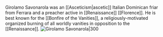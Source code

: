 Girolamo Savonarola was an [[Asceticism|ascetic]] Italian Dominican friar from Ferrara and a preacher active in [[Renaissance]] [[Florence]]. He is best known for the [[Bonfire of the Vanities]], a religiously-motivated organized burning of all worldly vanities in opposition to the [[Renaissance]].
![Girolamo Savonarola|300](https://upload.wikimedia.org/wikipedia/commons/thumb/6/68/Girolamo_Savonarola.jpg/220px-Girolamo_Savonarola.jpg)